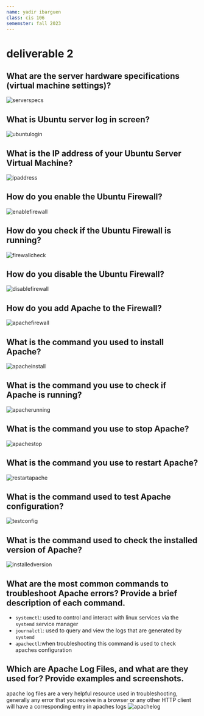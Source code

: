 ```yaml
---
name: yadir ibarguen
class: cis 106
sememster: fall 2023
---
```


# deliverable 2



##  What are the server hardware specifications (virtual machine settings)?
![serverspecs](del2.1.png)<br>

## What is Ubuntu server log in screen?
![ubuntulogin](del2.2.png)<br>

##  What is the IP address of your Ubuntu Server Virtual Machine?
![ipaddress](del2.3.png)<br>

## How do you enable the Ubuntu Firewall?
![enablefirewall](del2.4.png)<br>
## How do you check if the Ubuntu Firewall is running?
![firewallcheck](del2.5.png)<br>
## How do you disable the Ubuntu Firewall?
![disablefirewall](del2.6.png)<br>
## How do you add Apache to the Firewall?
![apachefirewall](del2.7.png)<br>
## What is the command you used to install Apache?
![apacheinstall](del2.8.png)<br>

## What is the command you use to check if Apache is running?
![apacherunning](del2.9.png)<br>

## What is the command you use to stop Apache?
![apachestop](del2.10.png)<br>

## What is the command you use to restart Apache?
![restartapache](del2.11.png)<br>

## What is the command used to test Apache configuration?
![testconfig](del2.12.png)<br>

## What is the command used to check the installed version of Apache? 
![installedversion](del2.13.png)

## What are the most common commands to troubleshoot Apache errors? Provide a brief description of each command.
  * `systemctl`: used to control and interact with linux services via the `systemd` service manager
  * `journalctl`: used to query and view the logs that are generated by `systemd`
  * `apachectl`:when troubleshooting this command is used to check apaches configuration

## Which are Apache Log Files, and what are they used for? Provide examples and screenshots.
apache log files are a very helpful resource used in troubleshooting, generally any error that you receive in a browser or any other HTTP client will have a corresponding entry in apaches logs
![apachelog](del2.15.png)<br>
